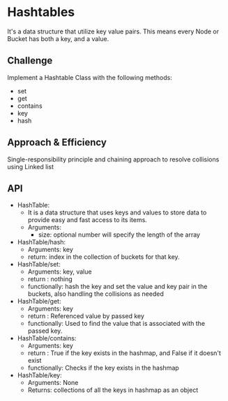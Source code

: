 # Hashtables

<!-- Short summary or background information -->
It's a data structure that utilize key value pairs. This means every Node or Bucket has
both a key, and a value.

## Challenge
<!-- Description of the challenge -->
Implement a Hashtable Class with the following methods:
- set
- get
- contains
- key
- hash
## Approach & Efficiency

<!-- What approach did you take? Why? What is the Big O space/time for this approach? -->
Single-responsibility principle and chaining approach to resolve collisions using Linked list
## API
<!-- Description of each method publicly available in each of your hashtable -->

- HashTable:
  - It is a data structure that uses keys and values to store
    data to provide easy and fast access to its items.
  - Arguments: 
    - size: optional number will specify the length of the array
- HashTable/hash: 
  - Arguments: key 
  - return: index in the collection of buckets for that key.
- HashTable/set: 
  - Arguments: key, value
  - return : nothing
  - functionally: hash the key and set the value and key pair in the buckets,
          also handling the collisions as needed
- HashTable/get: 
  - Arguments: key
  - return : Referenced value by passed key
  - functionally: Used to find the value that is associated with the passed key.
- HashTable/contains:
  - Arguments: key
  - return : True if the key exists in the hashmap, and False if it doesn't exist 
  - functionally: Checks if the key exists in the hashmap
- HashTable/key:
  - Arguments: None
  - Returns: collections of all the keys in hashmap as an object







